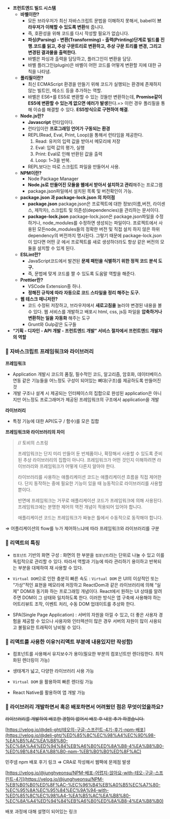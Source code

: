 - **프런트엔드 빌드 시스템**
  - **바벨이란?**
    - 모든 브라우저가 최신 자바스크립트 문법을 이해하지 못해서, babel이 **브라우저가 이해할 수 있도록 변환**해 줍니다.
    - 즉, 호환성을 위해 코드를 다시 작성할 필요가 없습니다.
    - **파싱(Parsing) - 변환(Transforming) - 출력(Printing)단계로 빌드를 진행.코드를 읽고, 추상 구문트리로 변환하고, 추상 구문 트리를 변경, 그리고 변경된 결과물을 출력한다.**
    - 바벨은 파싱과 출력을 담당하고, 플러그인이 변환을 담당.
    - 바벨 플러그인(plugin)은 바벨이 어떤 코드를 어떻게 변환할 지에 대한 규칙을 나타냄.
  - **폴리필이란?**
    - 최신 ECMAScript 환경을 만들기 위해 코드가 실행되는 환경에 존재하지 않는 빌트인, 메소드 등을 추가하는 역할.
    - 바벨은 ES6+를 ES5로 변환할 수 있는 것들만 변환하는데, **Promise같이 ES5에 변환할 수 있는게 없으면 에러가 발생**한다.=> 이런 경우 폴리필을 통해 이슈를 해결할 수 있다. **ES5방식으로 구현하여 해결**.
  - **Node.js란?**
    - **Javascript** 런타임이다.
    - 런타임이란 **프로그래밍 언어가 구동되는 환경**
    - REPL(Read, Eval, Print, Loop)을 통해서 런타임을 제공한다.
      1. Read: 유저의 입력 값을 받아서 메모리에 저장
      2. Eval: 입력 값의 평가, 실행
      3. Print: Eval로 인해 반환된 값을 출력
      4. Loop: 1~3을 반복.
    - REPL보다는 따로 스크립트 파일을 만들어서 사용.
  - **NPM이란?**
    - Node Package Manager
    - **Node.js로 만들어진 모듈을 웹에서 받아서 설치하고 관리**해주는 프로그램
    - package.json파일에서 설치된 목록 및 버전확인이 가능.
  - **package.json 과 package-lock.json 의 차이점**
    - **package.json**
      package.json은 프로젝트에 대한 정보(이름,버전, 라이센스, 제작자), 스크립트 및 의존성(dependencies)을 관리하는 문서이다.
    - **package-lock.json**
      package-lock.json은 package.json파일을 수정하거나, node_modules를 수정하면 생성되는 파일이다.
      프로젝트에서 사용된 모든node_modules들의 정확한 버전 및 직접 설치 하지 않은 하위 dependency의 버전까지 명시된다.
      그렇기 때문에 package-lock.json이 있다면 어떤 곳 에서 프로젝트를 새로 생성하더라도 항상 같은 버전의 모듈을 설치할 수 있게 된다.
  - **ESLint란?**
    - JavaScript코드에서 발견된 **문제 패턴을 식별하기 위한 정적 코드 분석 도구.**
    - 즉, 문법에 맞게 코드를 짤 수 있도록 도움말 역할을 해준다.
  - **Prettier란?**
    - VSCode Extension중 하나.
    - **정해진 규칙에 따라 자동으로 코드 스타일을 정리 해주는 도구.**
  - **웹 테스크 매니저란?**
    - 코드 수정뒤 저장하고, 브라우저에서 **새로고침을** 눌러야 변경된 내용을 볼 수 있다.
      웹 서비스를 개발하고 배포시 html, css, js등 파일을 **압축하거나 변환하는 일을** **자동화** 해주는 도구
    - Grunt와 Gulp같은 도구들
- **“기획 - 디자인 - API 개발 - 프런트엔드 개발” 서비스 절차에서 프런트엔드 개발자의 역할**

### 🔸 자바스크립트 프레임워크와 라이브러리

**프레임워크**

- Application 개발시 코드의 품질, 필수적인 코드, 알고리즘, 암호화, 데이터베이스 연동 같은 기능들을 어느정도 구성이 되어있는 뼈대(구조)를 제공하도록 만들어진 것
- 개발 구조나 설계 시 제공되는 인터페이스의 집합으로 완성된 application은 아니지만 어느정도 프로그래머가 제공된 프레임워크의 구조에서 application을 개발

**라이브러리**

- 특정 기능에 대한 API(도구 / 함수)를 모은 집합

**프레임워크와 라이브러리의 차이**

> // 토비의 스프링
>
> 프레임워크는 단지 미리 만들어 둔 반제품이나, 확장해서 사용할 수 있도록 준비된 추상 라이브러리의 집합이 아니다.
> 프레임워크가 어떤 것인지 이해하려면 라이브러리와 프레임워크가 어떻게 다른지 알아야 한다.
>
> 라이브러리를 사용하는 애플리케이션 코드는 애플리케이션 흐름을 직접 제어한다.
> 단지 동작하는 중에 필요한 기능이 있을 때 능동적으로 라이브러리를 사용할 뿐이다.
>
> 반면에 프레임워크는 거꾸로 애플리케이션 코드가 프레임워크에 의해 사용된다.
> 프레임워크에는 분명한 제어의 역전 개념이 적용되어 있어야 합니다.
>
> 애플리케이션 코드는 프레임워크가 짜놓은 틀에서 수동적으로 동작해야 합니다.

⇒ 어플리케이션의 flow를 누가 제어하느냐에 따라 프레임워크와 라이브러리를 구분

### 🔸 리액트의 특징

- `컴포넌트` 기반의 화면 구성 : 화면의 한 부분을 `컴포넌트`라는 단위로 나눌 수 있고 이를 독립적으로 관리할 수 있다. 따라서 역할과 기능에 따라 관리하기 용이하고 반복되는 부분을 대체하여 재 사용할 수 있다.

- `Virtual DOM`으로 인한 충분히 빠른 속도 : `Virtual DOM` 은 UI의 이상적인 또는 “가상"적인 표현을 메모리에 저장하고 ReactDom과 같은 라이브러리에 의해 “실제" DOM과 동기화 하는 프로그래밍 개념이다. React에서 원하는 UI 상태를 알려주면 DOM이 그 상태와 일치하도록 한다. 이러한 방식은 앱 구축에 사용해야 하는 어트리뷰트 조작, 이벤트 처리, 수동 DOM 업데이트를 추상화 한다.

- SPA(Single Page Application) : 서버의 자원을 아낄 수 있고, 더 좋은 사용자 경험을 제공할 수 있으나 사용자와 인터렉션이 많은 경우 서버의 자원이 많이 사용되고 불필요한 트래픽이 낭비될 수 있다.

### 🔸 리액트를 사용한 이유?(리액트 부분에 내용있지만 작성함)

- 컴포넌트를 사용해서 유지보수가 용이(필요한 부분의 컴포넌트만 렌더링한다. 최적화된 렌더링이 가능)

- 생태계가 넓고, 다양한 라이브러리 사용 가능

- `Virtual DOM` 을 활용하여 빠른 렌더링 가능

- React Native를 활용하여 앱 개발 가능

### 🔸 라이브러리 개발하면서 혹은 배포하면서 어려웠던 점은 무엇이었을까요?

~~라이브러리를 개발하여 배포한 경험이 없어서 배포 후 내용 추가 하겠습니다.~~

[https://velog.io/@deli-ght/테오의-구글-스프린트-4기-후기-npm-배포](https://velog.io/@deli-ght/%ED%85%8C%EC%98%A4%EC%9D%98-%EA%B5%AC%EA%B8%80-%EC%8A%A4%ED%94%84%EB%A6%B0%ED%8A%B8-4%EA%B8%B0-%ED%9B%84%EA%B8%B0-npm-%EB%B0%B0%ED%8F%AC)

민주넴 npm 배포 후기 링크 ⇒ CRA로 작성해서 웹팩에 문제점 발생

[https://velog.io/@junghyeonsu/NPM-배포-어렵지-않아요-with-테오-구글-스프린트-4기](https://velog.io/@junghyeonsu/NPM-%EB%B0%B0%ED%8F%AC-%EC%96%B4%EB%A0%B5%EC%A7%80-%EC%95%8A%EC%95%84%EC%9A%94-with-%ED%85%8C%EC%98%A4-%EA%B5%AC%EA%B8%80-%EC%8A%A4%ED%94%84%EB%A6%B0%ED%8A%B8-4%EA%B8%B0)

배포 과정에 대해 설명이 되어있는 링크
